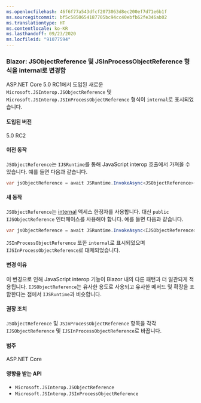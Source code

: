 ```yaml
---
ms.openlocfilehash: 46f6f77a543dfcf2073063d8ec200ef7d71e6b1f
ms.sourcegitcommit: bf5c5850654187705bc94cc40ebfb62fe346ab02
ms.translationtype: HT
ms.contentlocale: ko-KR
ms.lasthandoff: 09/23/2020
ms.locfileid: "91077594"
---
```

### <a name="blazor-jsobjectreference-and-jsinprocessobjectreference-types-changed-to-internal"></a>Blazor: JSObjectReference 및 JSInProcessObjectReference 형식을 internal로 변경함

ASP.NET Core 5.0 RC1에서 도입된 새로운 `Microsoft.JSInterop.JSObjectReference` 및 `Microsoft.JSInterop.JSInProcessObjectReference` 형식이 `internal`로 표시되었습니다.

#### <a name="version-introduced"></a>도입된 버전

5.0 RC2

#### <a name="old-behavior"></a>이전 동작

`JSObjectReference`는 `IJSRuntime`를 통해 JavaScript interop 호출에서 가져올 수 있습니다. 예를 들면 다음과 같습니다.

```csharp
var jsObjectReference = await JSRuntime.InvokeAsync<JSObjectReference>(...);
```

#### <a name="new-behavior"></a>새 동작

`JSObjectReference`는 [internal](../../../../docs/csharp/language-reference/keywords/internal.md) 액세스 한정자를 사용합니다. 대신 `public` `IJSObjectReference` 인터페이스를 사용해야 합니다. 예를 들면 다음과 같습니다.

```csharp
var jsObjectReference = await JSRuntime.InvokeAsync<IJSObjectReference>(...);
```

`JSInProcessObjectReference` 또한 `internal`로 표시되었으며 `IJSInProcessObjectReference`로 대체되었습니다.

#### <a name="reason-for-change"></a>변경 이유

이 변경으로 인해 JavaScript interop 기능이 Blazor 내의 다른 패턴과 더 일관되게 적용됩니다. `IJSObjectReference`는 유사한 용도로 사용되고 유사한 메서드 및 확장을 포함한다는 점에서 `IJSRuntime`과 비슷합니다.

#### <a name="recommended-action"></a>권장 조치

`JSObjectReference` 및 `JSInProcessObjectReference` 항목을 각각 `IJSObjectReference` 및 `IJSInProcessObjectReference`로 바꿉니다.

#### <a name="category"></a>범주

ASP.NET Core

#### <a name="affected-apis"></a>영향을 받는 API

- `Microsoft.JSInterop.JSObjectReference`
- `Microsoft.JSInterop.JSInProcessObjectReference`

<!--

#### Affected APIs

- `T:Microsoft.JSInterop.JSObjectReference`
- `T:Microsoft.JSInterop.JSInProcessObjectReference`

-->
